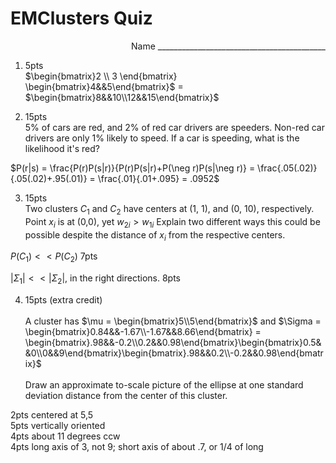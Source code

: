 # EMClusters Quiz
<div style="text-align: right">Name __________________________________________</div>

1. 5pts \
$\begin{bmatrix}2 \\ 3 \end{bmatrix} \begin{bmatrix}4&&5\end{bmatrix}$ = $\begin{bmatrix}8&&10\\12&&15\end{bmatrix}$

2. 15pts \
5% of cars are red, and 2% of red car drivers are speeders.  Non-red car drivers are only 1% likely to speed.  If a car is speeding, what is the likelihood it's red?

$P(r|s) = \frac{P(r)P(s|r)}{P(r)P(s|r)+P(\neg r)P(s|\neg r)} = \frac{.05(.02)}{.05(.02)+.95(.01)} = \frac{.01}{.01+.095} = .0952$

3. 15pts \
Two clusters $C_1$ and $C_2$ have centers at (1, 1), and (0, 10), respectively.  Point $x_i$ is at (0,0), yet $w_{2i} > w_{1i}$  Explain two different ways this could be possible despite the distance of $x_i$ from the respective centers.

$P(C_1) << P(C_2)$ 7pts


$|\Sigma_1| << |\Sigma_2|$, in the right directions. 8pts


4. 15pts (extra credit) \
\
A cluster has $\mu = \begin{bmatrix}5\\5\end{bmatrix}$ and
 $\Sigma = \begin{bmatrix}0.84&&-1.67\\-1.67&&8.66\end{bmatrix} = \begin{bmatrix}.98&&-0.2\\0.2&&0.98\end{bmatrix}\begin{bmatrix}0.5&&0\\0&&9\end{bmatrix}\begin{bmatrix}.98&&0.2\\-0.2&&0.98\end{bmatrix}$\
 \
 Draw an approximate to-scale picture of the ellipse at one standard deviation distance from the center of this cluster.

 2pts centered at 5,5\
 5pts vertically oriented\
 4pts about 11 degrees ccw\
 4pts long axis of 3, not 9; short axis of about .7, or 1/4 of long